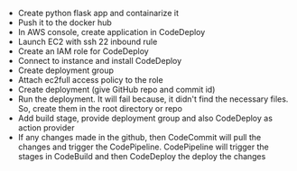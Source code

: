 - Create python flask app and containarize it
- Push it to the docker hub
- In AWS console, create application in CodeDeploy
- Launch EC2 with ssh 22 inbound rule
- Create an IAM role for CodeDeploy
- Connect to instance and install CodeDeploy
- Create deployment group
- Attach ec2full access policy to the role
- Create deployment (give GitHub repo and commit id)
- Run the deployment. It will fail because, it didn't find the necessary files. So, create them in the root directory or repo
- Add build stage, provide deployment group and also CodeDeploy as action provider
- If any changes made in the github, then CodeCommit will pull the changes and trigger the CodePipeline. CodePipeline will trigger the stages in CodeBuild and then CodeDeploy the deploy the changes
